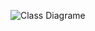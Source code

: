 ![Class Diagrame](https://www.planttext.com/api/plantuml/png/L8zB2i9044JtVOecArru0HSIqAKBGJp0a6d2u7oWFwA89tFXaRo2auGGt5KLNQ_ex_lJYZfMIn50hY4Z5o7Ge95m7vq87eBhsIM0RhGN8SOd868iVSYhzI3PyebBHoAJj-pBNr1lYsdLhvbpVeXIcaWt5uDtIiU5I7VgJ6c1rE8ulTdDrIqs9YGDG4lP3n_y0000__y30000)
